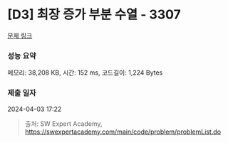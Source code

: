 # [D3] 최장 증가 부분 수열 - 3307 

[문제 링크](https://swexpertacademy.com/main/code/problem/problemDetail.do?contestProbId=AWBOKg-a6l0DFAWr) 

### 성능 요약

메모리: 38,208 KB, 시간: 152 ms, 코드길이: 1,224 Bytes

### 제출 일자

2024-04-03 17:22



> 출처: SW Expert Academy, https://swexpertacademy.com/main/code/problem/problemList.do